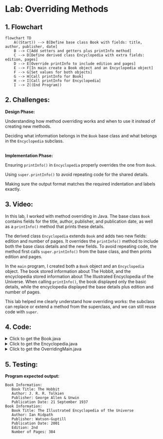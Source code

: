 # Lab: Overriding Methods

## 1. Flowchart
```mermaid
flowchart TD
    A((Start)) --> B[Define base class Book with fields: title, author, publisher, date]
    B --> C[Add setters and getters plus printInfo method]
    C --> D[Define derived class Encyclopedia with extra fields: edition, pages]
    D --> E[Override printInfo to include edition and pages]
    E --> F[In main create a Book object and an Encyclopedia object]
    F --> G[Set values for both objects]
    G --> H[Call printInfo for Book]
    H --> I[Call printInfo for Encyclopedia]
    I --> Z((End Program))
```

## 2. Challenges:

**Design Phase:**

Understanding how method overriding works and when to use it instead of creating new methods.

Deciding what information belongs in the `Book` base class and what belongs in the `Encyclopedia` subclass.
<br>
</br>

**Implementation Phase:**

Ensuring `printInfo()` in `Encyclopedia` properly overrides the one from `Book`.

Using `super.printInfo()` to avoid repeating code for the shared details.

Making sure the output format matches the required indentation and labels exactly.

## 3. Video:
In this lab, I worked with method overriding in Java. The base class `Book` contains fields for the title, author, publisher, and publication date, as well as a `printInfo()` method that prints these details.

The derived class `Encyclopedia` extends `Book` and adds two new fields: edition and number of pages. It overrides the `printInfo()` method to include both the base class details and the new fields. To avoid repeating code, the method first calls `super.printInfo()` from the base class, and then prints edition and pages.

In the `main` program, I created both a `Book` object and an `Encyclopedia` object. The book stored information about The Hobbit, and the encyclopedia stored information about The Illustrated Encyclopedia of the Universe. When calling `printInfo()`, the book displayed only the basic details, while the encyclopedia displayed the base details plus edition and number of pages.

This lab helped me clearly understand how overriding works: the subclass can replace or extend a method from the superclass, and we can still reuse code with `super`.

## 4. Code:
<details> <summary> Click to get the Book.java </summary>
<p>

``` java
public class Book {
    private String title;
    private String author;
    private String publisher;
    private String publicationDate;

    public void setTitle(String t) {
        title = t;
    }

    public void setAuthor(String a) {
        author = a;
    }

    public void setPublisher(String p) {
        publisher = p;
    }

    public void setPublicationDate(String d) {
        publicationDate = d;
    }

    public String getTitle() {
        return title;
    }

    public String getAuthor() {
        return author;
    }

    public String getPublisher() {
        return publisher;
    }

    public String getPublicationDate() {
        return publicationDate;
    }

    public void printInfo() {
        System.out.println("Book Information: ");
        System.out.println("   Book Title: " + title);
        System.out.println("   Author: " + author);
        System.out.println("   Publisher: " + publisher);
        System.out.println("   Publication Date: " + publicationDate);
    }
}
```
</p>
</details>

<details> <summary> Click to get the Encyclopedia.java </summary>
<p>

``` java
public class Encyclopedia extends Book {
    private String edition;
    private int numPages;

    public void setEdition(String e) {
        edition = e;
    }

    public void setNumPages(int n) {
        numPages = n;
    }

    public String getEdition() {
        return edition;
    }

    public int getNumPages() {
        return numPages;
    }

    @Override
    public void printInfo() {
        super.printInfo(); // Print Book details
        System.out.println("   Edition: " + edition);
        System.out.println("   Number of Pages: " + numPages);
    }
}
```
</p>
</details>

<details> <summary> Click to get the OverridingMain.java </summary>
<p>

``` java
import java.util.Scanner;

public class OverridingMain {
    public static void main(String[] args) {
        Scanner scnr = new Scanner(System.in);

        // Read input
        String title1 = scnr.nextLine();
        String author1 = scnr.nextLine();
        String publisher1 = scnr.nextLine();
        String date1 = scnr.nextLine();

        String title2 = scnr.nextLine();
        String author2 = scnr.nextLine();
        String publisher2 = scnr.nextLine();
        String date2 = scnr.nextLine();
        String edition = scnr.nextLine();
        int pages = scnr.nextInt();

        // Create Book object
        Book book1 = new Book();
        book1.setTitle(title1);
        book1.setAuthor(author1);
        book1.setPublisher(publisher1);
        book1.setPublicationDate(date1);

        // Create Encyclopedia object
        Encyclopedia book2 = new Encyclopedia();
        book2.setTitle(title2);
        book2.setAuthor(author2);
        book2.setPublisher(publisher2);
        book2.setPublicationDate(date2);
        book2.setEdition(edition);
        book2.setNumPages(pages);

        // Print information
        book1.printInfo();
        book2.printInfo();

        scnr.close();
    }
}
```
</p>
</details>

## 5. Testing:
**Program expected output:**
```
Book Information: 
   Book Title: The Hobbit
   Author: J. R. R. Tolkien
   Publisher: George Allen & Unwin
   Publication Date: 21 September 1937
Book Information: 
   Book Title: The Illustrated Encyclopedia of the Universe
   Author: Ian Ridpath
   Publisher: Watson-Guptill
   Publication Date: 2001
   Edition: 2nd
   Number of Pages: 384
```
